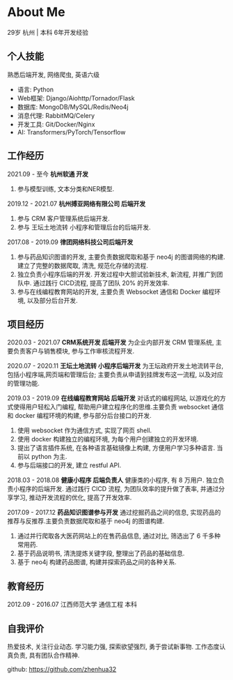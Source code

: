 # About Me

29岁 杭州 | 本科 6年开发经验

## 个人技能

熟悉后端开发, 网络爬虫, 英语六级

- 语言: Python
- Web框架: Django/Aiohttp/Tornador/Flask
- 数据库: MongoDB/MySQL/Redis/Neo4j
- 消息代理: RabbitMQ/Celery
- 开发工具: Git/Docker/Nginx
- AI: Transformers/PyTorch/Tensorflow 

## 工作经历

2021.09 - 至今 **杭州软通 开发**

1. 参与模型训练, 文本分类和NER模型.

2019.12 - 2021.07  **杭州搏亚网络有限公司 后端开发**

1. 参与 CRM 客户管理系统后端开发.
2. 参与 王坛土地流转 小程序和管理后台的后端开发.

2017.08 - 2019.09  **律团网络科技公司后端开发**

1. 参与药品知识图谱的开发, 主要负责数据爬取和基于 neo4j 的图谱网络的构建. 建立了完整的数据爬取, 清洗, 规范化存储的流程.
2. 独立负责小程序后端的开发. 开发过程中大胆试验新技术, 新流程, 并推广到团队中. 通过践行 CICD流程, 提高了团队 20% 的开发效率.
3. 参与在线编程教育网站的开发, 主要负责 Websocket 通信和 Docker 编程环境, 以及部分后台开发.

## 项目经历

2020.03 - 2021.07 **CRM系统开发 后端开发**
为企业内部开发 CRM 管理系统, 主要负责客户与销售模块, 参与工作审核流程开发.

2020.07 - 2020.11 **王坛土地流转 小程序后端开发**
为王坛政府开发土地流转平台, 包括小程序端,网页端和管理后台; 主要负责从申请到挂牌发布这一流程, 以及对应的管理功能.

2019.03 - 2019.09  **在线编程教育网站 后端开发**
对话式的编程网站, 以游戏化的方式使得用户轻松入门编程, 帮助用户建立程序化的思维.主要负责 websocket 通信和 docker 编程环境的构建, 参与部分后台接口的开发.
1. 使用 websocket 作为通信方式, 实现了网页 shell.
2. 使用 docker 构建独立的编程环境, 为每个用户创建独立的开发环境.
3. 提出了语言插件系统, 在各种语言基础镜像上构建, 方便用户学习多种语言. 当前以 python 为主.
4. 参与后端接口的开发, 建立 restful API.

2018.03 - 2018.08  **健康小程序 后端负责人**
健康类的小程序, 有 8 万用户. 独立负责小程序的后端开发.
通过践行 CICD 流程, 为团队效率的提升做了表率, 并通过分享学习, 推动开发流程的优化, 提高了开发效率.

2017.09 - 2017.12  **药品知识图谱参与开发**
通过挖掘药品之间的信息, 实现药品的推荐与反推荐.主要负责数据爬取和基于 neo4j 的图谱构建.
1. 通过并行爬取各大医药网站上的在售药品信息, 通过对比, 筛选出了 6 千多种常用药.
2. 基于药品说明书, 清洗提炼关键字段, 整理出了药品的基础信息.
3. 基于 neo4j 构建药品图谱, 构建并探索药品之间的各种关系.

## 教育经历

2012.09 - 2016.07 江西师范大学 通信工程 本科

## 自我评价

热爱技术, 关注行业动态.
学习能力强, 探索欲望强烈, 勇于尝试新事物.
工作态度认真负责, 具有团队合作精神.

github: https://github.com/zhenhua32

